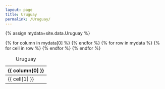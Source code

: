 ```yaml
---
layout: page
title: Uruguay
permalink: /Uruguay/
---
```


{% assign mydata=site.data.Uruguay %}

<table id="uruguaydata">
    <caption>Uruguay</caption>
    <thead>
    {% for column in mydata[0] %}
        <th>{{ column[0] }}</th>
    {% endfor %}
    </thead>
    <tbody>
    {% for row in mydata %}
        <tr>
        {% for cell in row %}
            <td>{{ cell[1] }}</td>
        {% endfor %}
        </tr>
    {% endfor %}
    </tbody>
</table>

<script>
    var table = new Tabulator("#uruguaydata", {});
</script>